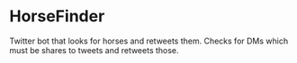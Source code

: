 # HorseFinder
Twitter bot that looks for horses and retweets them. Checks for DMs which must be shares to tweets and retweets those.
